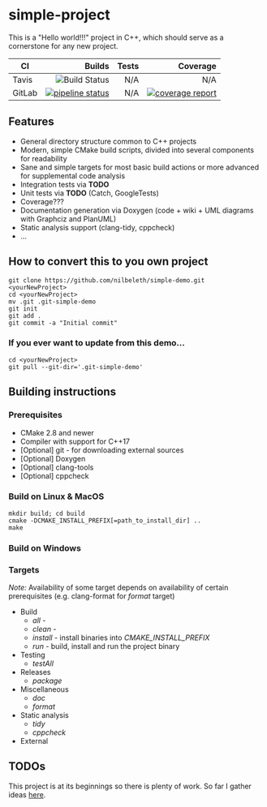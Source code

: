 # simple-project

This is a "Hello world!!!" project in C++, which should serve as a cornerstone for any new project.

| CI            | Builds        | Tests | Coverage  |
|           --- |           ---:|   ---:|       ---:|
| Tavis         | ![Build Status](https://travis-ci.org/nilbeleth/sample-project.svg?branch=master) | N/A  | N/A |
| GitLab        | [![pipeline status](https://gitlab.com/nilbeleth/sample-project/badges/master/pipeline.svg)](https://gitlab.com/nilbeleth/sample-project/commits/master)   |  N/A |   [![coverage report](https://gitlab.com/nilbeleth/sample-project/badges/master/coverage.svg)](https://gitlab.com/nilbeleth/sample-project/commits/master) |


## Features

 * General directory structure common to C++ projects
 * Modern, simple CMake build scripts, divided into several components for readability
 * Sane and simple targets for most basic build actions or more advanced for supplemental code analysis
 * Integration tests via **TODO**
 * Unit tests via **TODO** (Catch, GoogleTests)
 * Coverage???
 * Documentation generation via Doxygen (code + wiki + UML diagrams with Graphciz and PlanUML)
 * Static analysis support (clang-tidy, cppcheck)
 * ...

## How to convert this to you own project

~~~
git clone https://github.com/nilbeleth/simple-demo.git <yourNewProject>
cd <yourNewProject>
mv .git .git-simple-demo
git init
git add .
git commit -a "Initial commit"
~~~

### If you ever want to update from this demo...

~~~
cd <yourNewProject>
git pull --git-dir='.git-simple-demo'
~~~

## Building instructions

### Prerequisites

 * CMake 2.8 and newer
 * Compiler with support for C++17
 * [Optional] git - for downloading external sources
 * [Optional] Doxygen
 * [Optional] clang-tools
 * [Optional] cppcheck

### Build on Linux & MacOS

~~~
mkdir build; cd build
cmake -DCMAKE_INSTALL_PREFIX[=path_to_install_dir] ..
make
~~~

### Build on Windows


### Targets

*Note:* Availability of some target depends on availability of certain prerequisites (e.g. clang-format for *format* target)

* Build
    * *all*     -
    * *clean*   -
    * *install* - install binaries into *CMAKE_INSTALL_PREFIX*
    * *run*     - build, install and run the project binary
* Testing
    * *testAll*
* Releases
    * *package*
* Miscellaneous
    * *doc*
    * *format*
* Static analysis
    * *tidy*
    * *cppcheck*
* External

## TODOs

This project is at its beginnings so there is plenty of work. So far I gather ideas [here](./doc/TODO.md).
